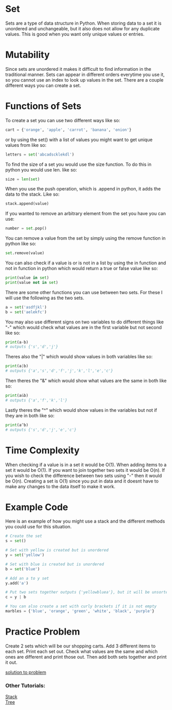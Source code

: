 # **Set**
Sets are a type of data structure in Python. When storing data to a set it is unordered and unchangeable, but it also does not allow for any duplicate values. This is good when you want only unique values or entries.
# Mutability
Since sets are unordered it makes it difficult to find information in the traditional manner. Sets can appear in different orders everytime you use it, so you cannot use an index to look up values in the set. There are a couple different ways you can create a set.
# Functions of Sets
To create a set you can use two different ways like so:
```python
cart = {'orange', 'apple', 'carrot', 'banana', 'onion'}
```
or by using the set() with a list of values you might want to get unique values from like so:
```python
letters = set('abcadscklekdl')
```
To find the size of a set you would use the size function. To do this in python you would use len. like so:
```python
size = len(set)
```
When you use the push operation, which is .append in python, it adds the data to the stack. Like so:
```python
stack.append(value)
```
If you wanted to remove an arbitrary element from the set you have you can use:
```python
number = set.pop()
```
You can remove a value from the set by simply using the remove function in python like so:
```python
set.remove(value)
```
You can also check if a value is or is not in a list by using the in function and not in function in python which would return a true or false value like so:
```python
print(value in set)
print(value not in set)
```
There are some other functions you can use between two sets. For these I will use the following as the two sets.
```python
a = set('asdfjkl')
b = set('aelekfc')
```
You may also use different signs on two variables to do different things like "-" which would check what values are in the first variable but not second like so:
```python
print(a-b)
# outputs {'s','d','j'}
```
Theres also the "|" which would show values in both variables like so:
```python
print(a|b)
# outputs {'a','s','d','f','j','k','l','e','c'}
```
Then theres the "&" which would show what values are the same in both like so:
```python
print(a&b)
# outputs {'a','f','k','l'}
```
Lastly theres the "^" which would show values in the variables but not if they are in both like so:
```python
print(a^b)
# outputs {'s','d','j','e','c'}
```
# Time Complexity
When checking if a value is in a set it would be O(1). When adding items to a set it would be O(1). If you want to join together two sets it would be O(n). If you wish to check the difference between two sets using "-" then it would be O(n). Creating a set is O(1) since you put in data and it doesnt have to make any changes to the data itself to make it work.
# Example Code
Here is an example of how you might use a stack and the different methods you could use for this situation.
```python
# Create the set
s = set()

# Set with yellow is created but is unordered
y = set('yellow')

# Set with blue is created but is unordered
b = set('blue')

# Add an a to y set
y.add('a')

# Put two sets together outputs {'yellowbluea'}, but it will be unsorted
c = y | b

# You can also create a set with curly brackets if it is not empty
marbles = {'blue', 'orange', 'green', 'white', 'black', 'purple'}
```

# Practice Problem
Create 2 sets which will be our shopping carts. Add 3 different items to each set. Print each set out. Check what values are the same and which ones are different and print those out. Then add both sets together and print it out.

[solution to problem](https://github.com/payneful/CSE212-Final/blob/main/solutions/set-solution.py)

### Other Tutorials: 
[Stack](https://github.com/payneful/CSE212-Final/blob/main/1-stack.md)
<br>
[Tree](https://github.com/payneful/CSE212-Final/blob/main/3-tree.md)